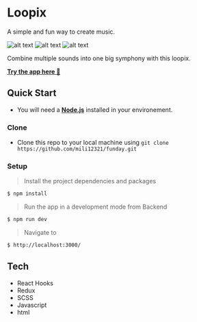 # Loopix 

A simple and fun way to create music.


<img src="https://res.cloudinary.com/dzvebcsrp/image/upload/v1621883760/desktop-view_rsrzww.png" alt="alt text" title='Desktop-view'>
<img src="https://res.cloudinary.com/dzvebcsrp/image/upload/v1621883844/mobile-view2_mgxg4s.png" alt="alt text" title='Mobile-view'>
<img src="https://res.cloudinary.com/dzvebcsrp/image/upload/v1621883898/mobie-view3_oiirjk.png" alt="alt text" title='Mobile-view'>


Combine multiple sounds into one big symphony with this loopix.</br>


[**Try the app here 🎵**](https://mili12321.github.io/loopix/#/)


## Quick Start
* You will need a [**Node.js**](https://nodejs.org/en/download/) installed in your environement.
### Clone
* Clone this repo to your local machine using ```git clone https://github.com/mili12321/funday.git```

### Setup
> Install the project dependencies and packages

```bash
$ npm install
```
> Run the app in a development mode from Backend

```bash
$ npm run dev
```
> Navigate to

```bash
$ http://localhost:3000/
```
## Tech
* React Hooks
* Redux 
* SCSS
* Javascript 
* html  
